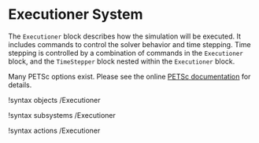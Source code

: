 # Executioner System

The `Executioner` block describes how the simulation will be executed. It includes commands
to control the solver behavior and time stepping. Time stepping is controlled by a combination
of commands in the `Executioner` block, and the `TimeStepper` block nested within the
`Executioner` block.

Many PETSc options exist. Please see the online
[PETSc documentation](http://www.mcs.anl.gov/petsc/documentation/index.html) for details.

!syntax objects /Executioner

!syntax subsystems /Executioner

!syntax actions /Executioner
